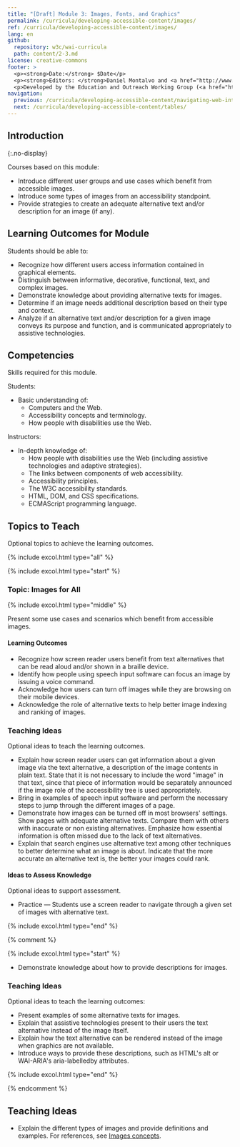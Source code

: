 ```yaml
---
title: "[Draft] Module 3: Images, Fonts, and Graphics"
permalink: /curricula/developing-accessible-content/images/
ref: /curricula/developing-accessible-content/images/
lang: en
github:
  repository: w3c/wai-curricula
  path: content/2-3.md
license: creative-commons
footer: >
  <p><strong>Date:</strong> $Date</p>
  <p><strong>Editors: </strong>Daniel Montalvo and <a href="http://www.w3.org/People/shadi/">Shadi Abou-Zahra</a>. Contributors: <a href="https://www.w3.org/WAI/EO/EOWG-members">EOWG Participants</a>. </p>
  <p>Developed by the Education and Outreach Working Group (<a href="http://www.w3.org/WAI/EO/">EOWG</a>). Developed with support from the <a href="https://www.w3.org/WAI/about/projects/wai-guide/">WAI-Guide Project</a> funded by the European Commission (EC) under the Horizon 2020 program (Grant Agreement 822245).</p>
navigation:
  previous: /curricula/developing-accessible-content/navigating-web-interfaces/
  next: /curricula/developing-accessible-content/tables/
---
```


## Introduction
{:.no-display}

Courses based on this module:

* Introduce different user groups and use cases which benefit from accessible images.
* Introduce some types of images from an accessibility standpoint.
* Provide strategies to create an adequate alternative text and/or description for an image (if any).

## Learning Outcomes for Module

Students should be able to:

* Recognize how different users access information contained in graphical elements.
* Distinguish between informative, decorative, functional, text, and complex images.
* Demonstrate knowledge about providing alternative texts for images.
* Determine if an image needs additional description based on their type and context.
* Analyze if an alternative text and/or description for a given image conveys its purpose and function, and is communicated appropriately to assistive technologies.

## Competencies

Skills required for this module.

Students:

* Basic understanding of:
  * Computers and the Web.
  * Accessibility concepts and terminology.
  * How people with disabilities use the Web.

Instructors:

* In-depth knowledge of:
  * How people with disabilities use the Web (including assistive technologies and adaptive strategies).
  * The links between components of web accessibility.
  * Accessibility principles.  
  * The W3C accessibility standards.
  * HTML, DOM, and CSS specifications.
  * ECMAScript programming language.

## Topics to Teach

Optional topics to achieve the learning outcomes.

{% include excol.html type="all" %}

{% include excol.html type="start" %}

### Topic: Images for All

{% include excol.html type="middle" %}

Present some use cases and scenarios which benefit from accessible images.

#### Learning Outcomes

* Recognize how screen reader users benefit from text alternatives that can be read aloud and/or shown in a braille device.
* Identify how people using speech input software can focus an image by issuing a voice command.
* Acknowledge how users can turn off images while they are browsing on their mobile devices.
* Acknowledge the role of alternative texts to help better image indexing and ranking of images.

### Teaching Ideas

Optional ideas to teach the learning outcomes.

* Explain how screen reader users can get information about a given image via the text alternative, a description of the image contents in plain text. State that it is not necessary to include the word "image" in that text, since that piece of information would be separately announced if the image role of the accessibility tree is used appropriately.
* Bring in examples of speech input software and perform the necessary steps to jump through the different images of a page.
* Demonstrate how images can be turned off in most browsers' settings. Show pages with adequate alternative texts. Compare them with others with inaccurate or non existing alternatives. Emphasize how essential information is often missed due to the lack of text alternatives.
* Explain that search engines use alternative text among other techniques to better determine what  an image is about. Indicate that the more accurate an alternative text is, the better your images could rank.

#### Ideas to Assess Knowledge

Optional ideas to support assessment.

* Practice &mdash; Students use a screen reader to navigate through a given set of images with alternative text.

{% include excol.html type="end" %}

{% comment %}

{% include excol.html type="start" %}

* Demonstrate knowledge about how to provide descriptions for images.

### Teaching Ideas

Optional ideas to teach the learning outcomes:

* Present examples of some alternative texts for images.
* Explain that assistive technologies present to their users the text alternative instead of the image itself.
* Explain how the text alternative can be rendered instead of the image when graphics are not available.
* Introduce ways to provide these descriptions, such as HTML's alt or WAI-ARIA's aria-labelledby attributes. 

{% include excol.html type="end" %}


{% endcomment %}

## Teaching Ideas

* Explain the different types of images and provide definitions and examples. For references, see [Images concepts](https://www.w3.org/WAI/tutorials/images/).

